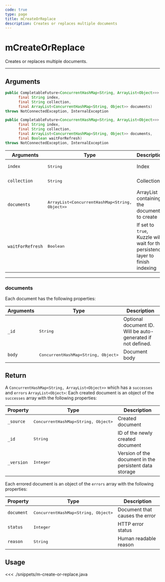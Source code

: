 ```yaml
---
code: true
type: page
title: mCreateOrReplace
description: Creates or replaces multiple documents
---
```


# mCreateOrReplace

Creates or replaces multiple documents.

---

## Arguments

```java
public CompletableFuture<ConcurrentHashMap<String, ArrayList<Object>>> mCreateOrReplace(
      final String index,
      final String collection,
      final ArrayList<ConcurrentHashMap<String, Object>> documents)
throws NotConnectedException, InternalException

public CompletableFuture<ConcurrentHashMap<String, ArrayList<Object>>> mCreateOrReplace(
      final String index,
      final String collection,
      final ArrayList<ConcurrentHashMap<String, Object>> documents,
      final Boolean waitForRefresh)
throws NotConnectedException, InternalException
```

| Arguments          | Type                                                    | Description                       |
| ------------------ | ------------------------------------------------------- | --------------------------------- |
| `index`            | <pre>String</pre>                                       | Index                             |
| `collection`       | <pre>String</pre>                                       | Collection                        |
| `documents`        | <pre>ArrayList<ConcurrentHashMap<String, Object>></pre> | ArrayList containing the documents to create |
| `waitForRefresh`   | <pre>Boolean</pre>                                      | If set to `true`, Kuzzle will wait for the persistence layer to finish indexing |

---

### documents

Each document has the following properties:

| Arguments          | Type                                         | Description                       |
| ------------------ | -------------------------------------------- | --------------------------------- |
| `_id`              | <pre>String</pre>                            | Optional document ID. Will be auto-generated if not defined.             |
| `body`             | <pre>ConcurrentHashMap<String, Object></pre> | Document body |

## Return

A `ConcurrentHashMap<String, ArrayList<Object>>` which has a `successes` and `errors` `ArrayList<Object>`:
Each created document is an object of the `successes` array with the following properties:

| Property     | Type                                         | Description                      |
|------------- |--------------------------------------------- |--------------------------------- |
| `_source`    | <pre>ConcurrentHashMap<String, Object></pre> | Created document                 |
| `_id`        | <pre>String</pre>                            | ID of the newly created document                       |
| `_version`   | <pre>Integer</pre>                           | Version of the document in the persistent data storage |

Each errored document is an object of the `errors` array with the following properties:

| Property     | Type                                         | Description                      |
|------------- |--------------------------------------------- |--------------------------------- |
| `document`   | <pre>ConcurrentHashMap<String, Object></pre> | Document that causes the error   |
| `status`     | <pre>Integer</pre>                           | HTTP error status                |
| `reason`     | <pre>String</pre>                            | Human readable reason |

## Usage

<<< ./snippets/m-create-or-replace.java
